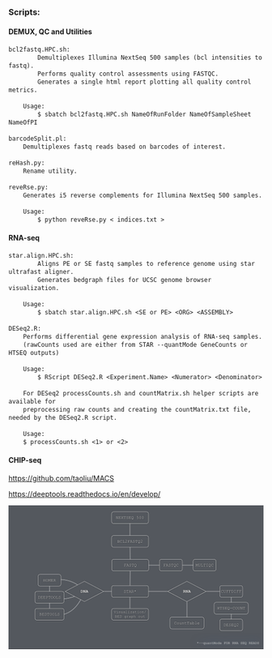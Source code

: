 ### Scripts: 

#### DEMUX, QC and Utilities
    bcl2fastq.HPC.sh:
            Demultiplexes Illumina NextSeq 500 samples (bcl intensities to fastq).
            Performs quality control assessments using FASTQC. 
            Generates a single html report plotting all quality control metrics.

        Usage: 
            $ sbatch bcl2fastq.HPC.sh NameOfRunFolder NameOfSampleSheet NameOfPI 
    
    barcodeSplit.pl: 
        Demultiplexes fastq reads based on barcodes of interest.
    
    reHash.py:
        Rename utility.

    reveRse.py:
        Generates i5 reverse complements for Illumina NextSeq 500 samples. 
        
        Usage: 
            $ python reveRse.py < indices.txt >

#### RNA-seq
                  
    star.align.HPC.sh: 
            Aligns PE or SE fastq samples to reference genome using star ultrafast aligner. 
            Generates bedgraph files for UCSC genome browser visualization. 
        
        Usage: 
            $ sbatch star.align.HPC.sh <SE or PE> <ORG> <ASSEMBLY> 
    
    DESeq2.R:
        Performs differential gene expression analysis of RNA-seq samples. 
        (rawCounts used are either from STAR --quantMode GeneCounts or HTSEQ outputs)
        
        Usage: 
            $ RScript DESeq2.R <Experiment.Name> <Numerator> <Denominator>
        
        For DESeq2 processCounts.sh and countMatrix.sh helper scripts are available for 
        preprocessing raw counts and creating the countMatrix.txt file, needed by the DESeq2.R script. 
        
        Usage: 
        $ processCounts.sh <1> or <2>
   
#### CHIP-seq
   https://github.com/taoliu/MACS
   
   https://deeptools.readthedocs.io/en/develop/

![Screenshot](workflow.png)


